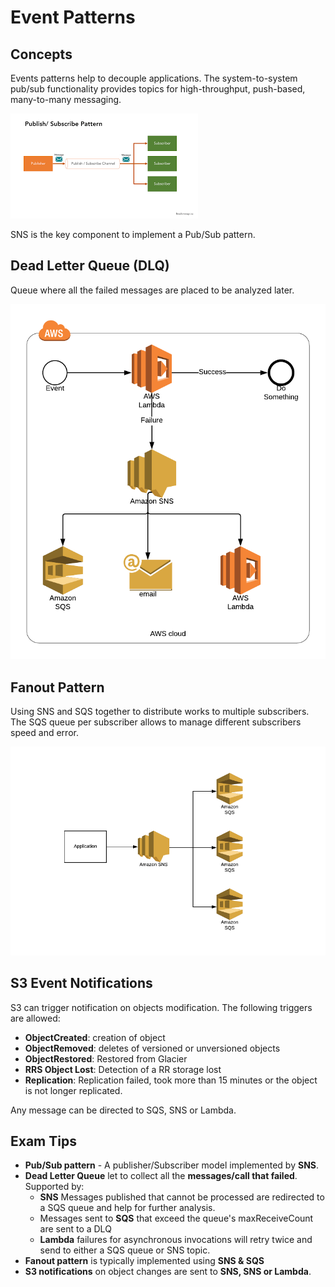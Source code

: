 # Event Patterns
## Concepts

Events patterns help to decouple applications. The system-to-system pub/sub functionality provides topics for high-throughput, push-based, many-to-many messaging.

![subpub](./pub-sub.png)

SNS is the key component to implement a Pub/Sub pattern. 

## Dead Letter Queue (DLQ)

Queue where all the failed messages are placed to be analyzed later.

![DLQ](./DLQ.png)

## Fanout Pattern

Using SNS and SQS together to distribute works to multiple subscribers. The SQS queue per subscriber allows to manage different subscribers speed and error. 

![FanOut](./fanout.png)

## S3 Event Notifications

S3 can trigger notification on objects modification. The following triggers are allowed:
* **ObjectCreated**: creation of object
* **ObjectRemoved**: deletes of versioned or unversioned objects
* **ObjectRestored**: Restored from Glacier
* **RRS Object Lost**: Detection of a RR storage lost
* **Replication**: Replication failed, took more than 15 minutes or the object is not longer replicated.

Any message can be directed to SQS, SNS or Lambda.

## Exam Tips

* **Pub/Sub pattern** - A publisher/Subscriber model implemented by **SNS**.
* **Dead Letter Queue** let to collect all the **messages/call that failed**. Supported by: 
  * **SNS** Messages published that cannot be processed are redirected to a SQS queue and help for further analysis.
  * Messages sent to **SQS** that exceed the queue's maxReceiveCount are sent to a DLQ
  * **Lambda** failures for asynchronous invocations will retry twice and send to either a SQS queue or SNS topic.
* **Fanout pattern** is typically implemented using **SNS & SQS**
* **S3 notifications** on object changes are sent to **SNS, SNS or Lambda**.